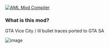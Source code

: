 [![AML Mod Compiler](https://github.com/AndroidModLoader/GTASA_BulletTracers/actions/workflows/main.yml/badge.svg?branch=main)](https://github.com/AndroidModLoader/GTASA_BulletTracers/actions/workflows/main.yml)

### What is this mod?

GTA Vice City / III bullet traces ported to GTA SA

![image](https://github.com/AndroidModLoader/GTASA_BulletTracers/assets/8864329/368e045b-a075-4f36-89d7-268a877ba18f)
